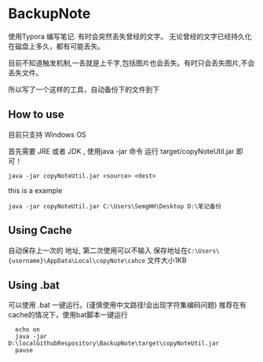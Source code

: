 # BackupNote

使用Typora 编写笔记. 有时会突然丢失曾经的文字。
无论曾经的文字已经持久化在磁盘上多久，都有可能丢失。

目前不知道触发机制,一丢就是上千字,包括图片也会丢失。有时只会丢失图片,不会丢失文件。

所以写了一个这样的工具，自动备份<source>下的文件到<dest>下



## How to use 

目前只支持 Windows OS

首先需要 JRE 或者 JDK , 使用java -jar 命令 运行 target/copyNoteUtil.jar 即可！

`java -jar copyNoteUtil.jar <source> <dest>`


this is a example 

`java -jar copyNoteUtil.jar C:\Users\SemgHH\Desktop D:\笔记备份`



## Using Cache

自动保存上一次的<source> <dest>地址, 第二次使用可以不输入 <source> <dest>
保存地址在`C:\Users\{username}\AppData\Local\copyNote\cahce` 文件大小1KB


## Using .bat

可以使用 .bat 一键运行。(谨慎使用中文路径!会出现字符集编码问题)
推荐在有cache的情况下，使用bat脚本一键运行

```shell
  echo on
  java -jar D:\localGithubRespository\BackupNote\target\copyNoteUtil.jar
  pause

